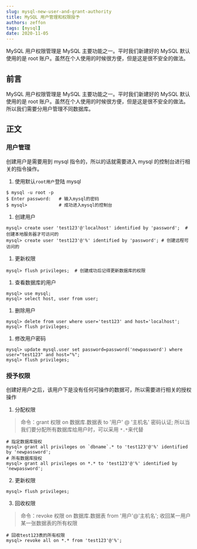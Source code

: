 ```yaml
---
slug: mysql-new-user-and-grant-authority
title: MySQL 用户管理和权限授予
authors: zeffon
tags: [mysql]
date: 2020-11-05
---
```


MySQL 用户权限管理是 MySQL 主要功能之一。平时我们新建好的 MySQL 默认使用的是 root 账户。虽然在个人使用的时候很方便，但是这是很不安全的做法。

<!--truncate-->

## 前言

MySQL 用户权限管理是 MySQL 主要功能之一。平时我们新建好的 MySQL 默认使用的是 root 账户。虽然在个人使用的时候很方便，但是这是很不安全的做法。
所以我们需要分用户管理不同数据库。

## 正文

### 用户管理

创建用户是需要用到 mysql 指令的，所以的话就需要进入 mysql 的控制台进行相关的指令操作。

1. 使用默认`root用户`登陆 mysql

```shell
$ mysql -u root -p
$ Enter password:   # 输入mysql的密码
$ mysql>            # 成功进入mysql的控制台
```

1. 创建用户

```shell
mysql> create user 'test123'@'localhost' identified by 'password';  # 创建本地服务器才可访问的
mysql> create user 'test123'@'%' identified by 'password'; # 创建远程可访问的
```

1. 更新权限

```shell
mysql> flush privileges;  # 创建成功后记得更新数据库的权限
```

1. 查看数据库的用户

```shell
mysql> use mysql;
mysql> select host, user from user;
```

1. 删除用户

```shell
mysql> delete from user where user='test123' and host='localhost';
mysql> flush privileges;
```

1. 修改用户密码

```shell
mysql> update mysql.user set password=password('newpassword') where user="test123" and host="%";
mysql> flush privileges;
```

### 授予权限

创建好用户之后，该用户下是没有任何可操作的数据可，所以需要进行相关的授权操作

1. 分配权限

> 命令：grant 权限 on 数据库.数据表 to '用户' @ '主机名' 密码认证;
> 所以当我们要分配所有数据库给用户时，可以采用 `*.*`来代替

```shell
# 指定数据库授权
mysql> grant all privileges on `dbname`.* to 'test123'@'%' identified by 'newpassword';
# 所有数据库授权
mysql> grant all privileges on *.* to 'test123'@'%' identified by 'newpassword';
```

2. 更新权限

```shell
mysql> flush privileges;
```

3. 回收权限

> 命令：revoke 权限 on 数据库.数据表 from '用户'@'主机名';
> 收回某一用户某一张数据表的所有权限

```shell
# 回收test123表的所有权限
mysql> revoke all on *.* from 'test123'@'%';
```
